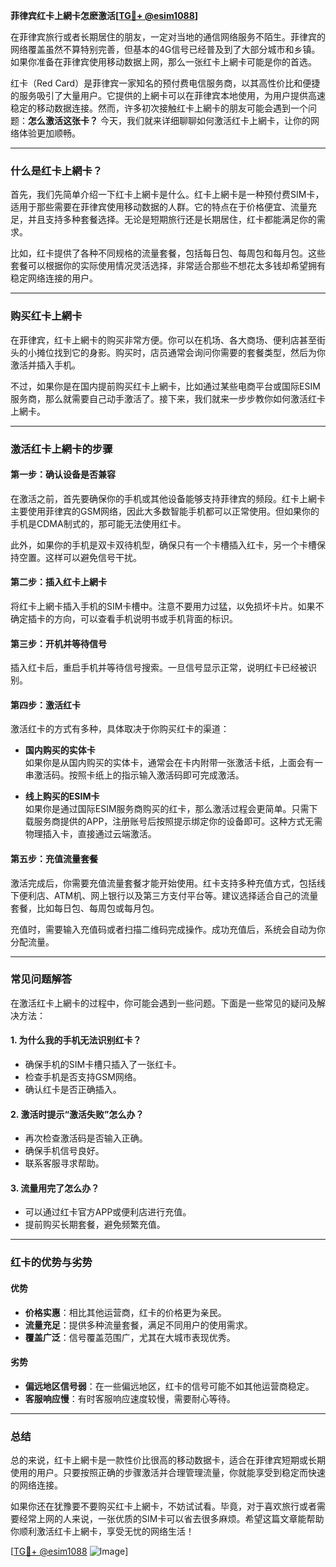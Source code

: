 **菲律宾红卡上網卡怎麽激活[[TG💪+ @esim1088](https://t.me/s/esim1088)]**

在菲律宾旅行或者长期居住的朋友，一定对当地的通信网络服务不陌生。菲律宾的网络覆盖虽然不算特别完善，但基本的4G信号已经普及到了大部分城市和乡镇。如果你准备在菲律宾使用移动数据上网，那么一张红卡上網卡可能是你的首选。

红卡（Red Card）是菲律宾一家知名的预付费电信服务商，以其高性价比和便捷的服务吸引了大量用户。它提供的上網卡可以在菲律宾本地使用，为用户提供高速稳定的移动数据连接。然而，许多初次接触红卡上網卡的朋友可能会遇到一个问题：**怎么激活这张卡？** 今天，我们就来详细聊聊如何激活红卡上網卡，让你的网络体验更加顺畅。

---

### **什么是红卡上網卡？**

首先，我们先简单介绍一下红卡上網卡是什么。红卡上網卡是一种预付费SIM卡，适用于那些需要在菲律宾使用移动数据的人群。它的特点在于价格便宜、流量充足，并且支持多种套餐选择。无论是短期旅行还是长期居住，红卡都能满足你的需求。

比如，红卡提供了各种不同规格的流量套餐，包括每日包、每周包和每月包。这些套餐可以根据你的实际使用情况灵活选择，非常适合那些不想花太多钱却希望拥有稳定网络连接的用户。

---

### **购买红卡上網卡**

在菲律宾，红卡上網卡的购买非常方便。你可以在机场、各大商场、便利店甚至街头的小摊位找到它的身影。购买时，店员通常会询问你需要的套餐类型，然后为你激活并插入手机。

不过，如果你是在国内提前购买红卡上網卡，比如通过某些电商平台或国际ESIM服务商，那么就需要自己动手激活了。接下来，我们就来一步步教你如何激活红卡上網卡。

---

### **激活红卡上網卡的步骤**

#### **第一步：确认设备是否兼容**
在激活之前，首先要确保你的手机或其他设备能够支持菲律宾的频段。红卡上網卡主要使用菲律宾的GSM网络，因此大多数智能手机都可以正常使用。但如果你的手机是CDMA制式的，那可能无法使用红卡。

此外，如果你的手机是双卡双待机型，确保只有一个卡槽插入红卡，另一个卡槽保持空置。这样可以避免信号干扰。

#### **第二步：插入红卡上網卡**
将红卡上網卡插入手机的SIM卡槽中。注意不要用力过猛，以免损坏卡片。如果不确定插卡的方向，可以查看手机说明书或手机背面的标识。

#### **第三步：开机并等待信号**
插入红卡后，重启手机并等待信号搜索。一旦信号显示正常，说明红卡已经被识别。

#### **第四步：激活红卡**
激活红卡的方式有多种，具体取决于你购买红卡的渠道：

- **国内购买的实体卡**  
  如果你是从国内购买的实体卡，通常会在卡内附带一张激活卡纸，上面会有一串激活码。按照卡纸上的指示输入激活码即可完成激活。

- **线上购买的ESIM卡**  
  如果你是通过国际ESIM服务商购买的红卡，那么激活过程会更简单。只需下载服务商提供的APP，注册账号后按照提示绑定你的设备即可。这种方式无需物理插入卡，直接通过云端激活。

#### **第五步：充值流量套餐**
激活完成后，你需要充值流量套餐才能开始使用。红卡支持多种充值方式，包括线下便利店、ATM机、网上银行以及第三方支付平台等。建议选择适合自己的流量套餐，比如每日包、每周包或每月包。

充值时，需要输入充值码或者扫描二维码完成操作。成功充值后，系统会自动为你分配流量。

---

### **常见问题解答**

在激活红卡上網卡的过程中，你可能会遇到一些问题。下面是一些常见的疑问及解决方法：

#### **1. 为什么我的手机无法识别红卡？**
- 确保手机的SIM卡槽只插入了一张红卡。
- 检查手机是否支持GSM网络。
- 确认红卡是否正确插入。

#### **2. 激活时提示“激活失败”怎么办？**
- 再次检查激活码是否输入正确。
- 确保手机信号良好。
- 联系客服寻求帮助。

#### **3. 流量用完了怎么办？**
- 可以通过红卡官方APP或便利店进行充值。
- 提前购买长期套餐，避免频繁充值。

---

### **红卡的优势与劣势**

#### **优势**
- **价格实惠**：相比其他运营商，红卡的价格更为亲民。
- **流量充足**：提供多种流量套餐，满足不同用户的使用需求。
- **覆盖广泛**：信号覆盖范围广，尤其在大城市表现优秀。

#### **劣势**
- **偏远地区信号弱**：在一些偏远地区，红卡的信号可能不如其他运营商稳定。
- **客服响应慢**：有时客服响应速度较慢，需要耐心等待。

---

### **总结**

总的来说，红卡上網卡是一款性价比很高的移动数据卡，适合在菲律宾短期或长期使用的用户。只要按照正确的步骤激活并合理管理流量，你就能享受到稳定而快速的网络连接。

如果你还在犹豫要不要购买红卡上網卡，不妨试试看。毕竟，对于喜欢旅行或者需要经常上网的人来说，一张优质的SIM卡可以省去很多麻烦。希望这篇文章能帮助你顺利激活红卡上網卡，享受无忧的网络生活！

[[TG💪+ @esim1088](https://t.me/s/esim1088) ![Image](https://i.postimg.cc/4NQfJmqS/Snipaste-2025-05-13-00-14-12.png)]